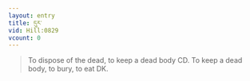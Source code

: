 ```yaml
---
layout: entry
title: དུར་
vid: Hill:0829
vcount: 0
---
```

> To dispose of the dead, to keep a dead body CD\. To keep a dead body, to bury, to eat DK\.


